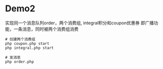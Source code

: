 # Demo2
实现同一个消息队列order，两个消费组, integral积分和coupon优惠券
即广播功能，一条消息，同时被两个消费组消费

```shell
# 创建两个消费组
php coupon.php start
php integral.php start

# 发消息
php order.php
```